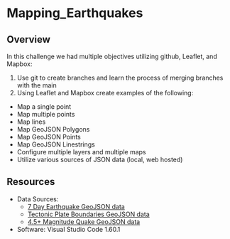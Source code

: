# Mapping_Earthquakes

## Overview

In this challenge we had multiple objectives utilizing github, Leaflet, and Mapbox:

1. Use git to create branches and learn the process of merging branches with the main
2. Using Leaflet and Mapbox create examples of the following:
 - Map a single point
 - Map multiple points
 - Map lines
 - Map GeoJSON Polygons
 - Map GeoJSON Points
 - Map GeoJSON Linestrings
 - Configure multiple layers and multiple maps
 - Utilize various sources of JSON data (local, web hosted)

## Resources
 - Data Sources:
   - [7 Day Earthquake GeoJSON data](https://earthquake.usgs.gov/earthquakes/feed/v1.0/summary/all_week.geojson)
   - [Tectonic Plate Boundaries GeoJSON data](https://raw.githubusercontent.com/fraxen/tectonicplates/master/GeoJSON/PB2002_boundaries.json)
   - [4.5+ Magnitude Quake GeoJSON data](https://earthquake.usgs.gov/earthquakes/feed/v1.0/summary/4.5_week.geojson)
 - Software: Visual Studio Code 1.60.1
